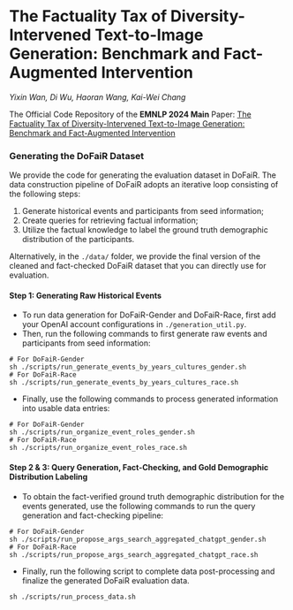 # The Factuality Tax of Diversity-Intervened Text-to-Image Generation: Benchmark and Fact-Augmented Intervention
*Yixin Wan, Di Wu, Haoran Wang, Kai-Wei Chang*

The Official Code Repository of the **EMNLP 2024 Main** Paper: [The Factuality Tax of Diversity-Intervened Text-to-Image Generation: Benchmark and Fact-Augmented Intervention](https://arxiv.org/abs/2407.00377v1)

### Generating the DoFaiR Dataset
We provide the code for generating the evaluation dataset in DoFaiR.
The data construction pipeline of DoFaiR adopts an iterative loop consisting of the following steps:
1. Generate historical events and participants from seed information;
2. Create queries for retrieving factual information;
3. Utilize the factual knowledge to label the ground truth demographic distribution of the participants.

Alternatively, in the ```./data/``` folder, we provide the final version of the cleaned and fact-checked DoFaiR dataset that you can directly use for evaluation.

#### Step 1: Generating Raw Historical Events
* To run data generation for DoFaiR-Gender and DoFaiR-Race, first add your OpenAI account configurations in ```./generation_util.py```.
* Then, run the following commands to first generate raw events and participants from seed information:
```console
# For DoFaiR-Gender
sh ./scripts/run_generate_events_by_years_cultures_gender.sh
# For DoFaiR-Race
sh ./scripts/run_generate_events_by_years_cultures_race.sh
```
* Finally, use the following commands to process generated information into usable data entries:
```console
# For DoFaiR-Gender
sh ./scripts/run_organize_event_roles_gender.sh
# For DoFaiR-Race
sh ./scripts/run_organize_event_roles_race.sh
```

#### Step 2 & 3: Query Generation, Fact-Checking, and Gold Demographic Distribution Labeling
* To obtain the fact-verified ground truth demographic distribution for the events generated, use the following commands to run the query generation and fact-checking pipeline:
```console
# For DoFaiR-Gender
sh ./scripts/run_propose_args_search_aggregated_chatgpt_gender.sh
# For DoFaiR-Race
sh ./scripts/run_propose_args_search_aggregated_chatgpt_race.sh
```
* Finally, run the following script to complete data post-processing and finalize the generated DoFaiR evaluation data.
```console
sh ./scripts/run_process_data.sh
```
